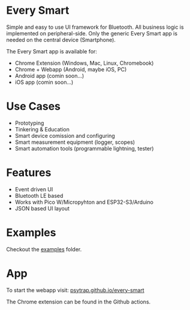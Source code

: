 # Every Smart

Simple and easy to use UI framework for Bluetooth. All business logic is implemented on peripheral-side. Only the generic Every Smart app is needed on the central device (Smartphone).

The Every Smart app is available for:
* Chrome Extension (Windows, Mac, Linux, Chromebook)
* Chrome + Webapp (Android, maybe iOS, PC)
* Android app (comin soon...)
* iOS app (comin soon...)

# Use Cases

* Prototyping
* Tinkering & Education
* Smart device comission and configuring
* Smart measurement equipment (logger, scopes)
* Smart automation tools (programmable lightning, tester)

# Features

* Event driven UI
* Bluetooth LE based
* Works with Pico W/Micropyhton and ESP32-S3/Arduino
* JSON based UI layout

# Examples

Checkout the [examples](./examples) folder.

# App

To start the webapp visit: [psytrap.github.io/every-smart](https://psytrap.github.io/every-smart/)

The Chrome extension can be found in the Github actions.
